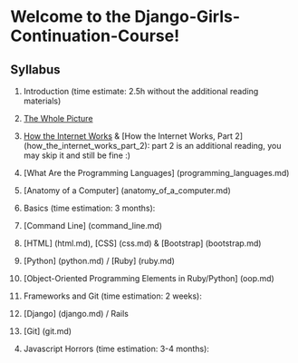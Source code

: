 # Welcome to the Django-Girls-Continuation-Course!

## Syllabus
1. Introduction (time estimate: 2.5h without the additional reading materials)
  1. [The Whole Picture](the_whole_picture.md)
  2. [How the Internet Works](how_does_the_internet_work.md) & [How the Internet Works, Part 2] (how_the_internet_works_part_2): part 2 is an additional reading, you may skip it and still be fine :)
  3. [What Are the Programming Languages] (programming_languages.md)
  4. [Anatomy of a Computer] (anatomy_of_a_computer.md)

2. Basics (time estimation: 3 months):
  1. [Command Line] (command_line.md)
  2. [HTML] (html.md), [CSS] (css.md) & [Bootstrap] (bootstrap.md)
  3. [Python] (python.md) / [Ruby] (ruby.md)
  4. [Object-Oriented Programming Elements in Ruby/Python] (oop.md)

3. Frameworks and Git (time estimation: 2 weeks): 
  1. [Django] (django.md) / Rails
  2. [Git] (git.md)

4) Javascript Horrors (time estimation: 3-4 months): 
